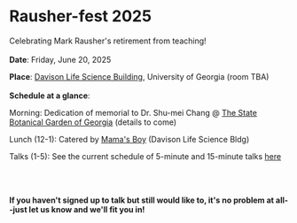 # Rausher-fest 2025
Celebrating Mark Rausher's retirement from teaching!
  <br><br/>
**Date**: Friday, June 20, 2025

**Place**: [Davison Life Science Building](https://www.google.com/maps/place/University+of+Georgia+Davison+Life+Sciences+Complex/@33.9427801,-83.3720977,1028m/data=!3m2!1e3!4b1!4m6!3m5!1s0x88f66ce4c0e2914f:0x90cda478a2bc8c3d!8m2!3d33.9427801!4d-83.3720977!16s%2Fg%2F11f315h4t8?entry=ttu&g_ep=EgoyMDI1MDUyNy4wIKXMDSoASAFQAw%3D%3D), University of Georgia (room TBA)
  <br><br/>
**Schedule at a glance**:

Morning: Dedication of memorial to Dr. Shu-mei Chang @ [The State Botanical Garden of Georgia](https://botgarden.uga.edu/) (details to come)

Lunch (12-1): Catered by [Mama's Boy](https://www.mamasboyathens.com/) (Davison Life Science Bldg)

Talks (1-5): See the current schedule of 5-minute and 15-minute talks [here](https://docs.google.com/document/d/1ns1FphggLR8k4Z2l7IHPhRqHyKUL5EA-D-9aJFfZzh4/edit?tab=t.0)

  <br></br>
  

**If you haven't signed up to talk but still would like to, it's no problem at all--just let us know and we'll fit you in!**
